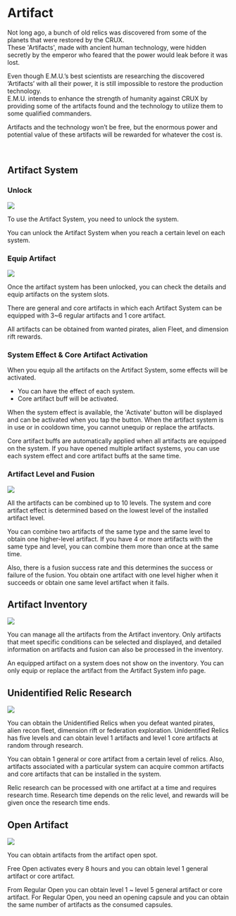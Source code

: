 # Artifact

Not long ago, a bunch of old relics was discovered from some of the planets that were restored by the CRUX.<br>
These 'Artifacts', made with ancient human technology, were hidden secretly by the emperor who feared that the power would leak before it was lost.<br>

Even though E.M.U.’s best scientists are researching the discovered ‘Artifacts’ with all their power, it is still impossible to restore the production technology.<br>
E.M.U. intends to enhance the strength of humanity against CRUX by providing some of the artifacts found and the technology to utilize them to some qualified commanders.<br>

Artifacts and the technology won’t be free, but the enormous power and potential value of these artifacts will be rewarded for whatever the cost is.<br>


<br>

## Artifact System


### Unlock

![](http://d3bbxo4nelobc3.cloudfront.net/html/img/help/1400_01.jpg)

To use the Artifact System, you need to unlock the system.

You can unlock the Artifact System when you reach a certain level on each system.<br>

### Equip Artifact

![](http://d3bbxo4nelobc3.cloudfront.net/html/img/help/1400_02.jpg)

Once the artifact system has been unlocked, you can check the details and equip artifacts on the system slots.

There are general and core artifacts in which each Artifact System can be equipped with 3~6 regular artifacts and 1 core artifact.<br>

All artifacts can be obtained from wanted pirates, alien Fleet, and dimension rift rewards.<br>

### System Effect & Core Artifact Activation

When you equip all the artifacts on the Artifact System, some effects will be activated.
- You can have the effect of each system.
- Core artifact buff will be activated.

When the system effect is available, the 'Activate' button will be displayed and can be activated when you tap the button.
When the artifact system is in use or in cooldown time, you cannot unequip or replace the artifacts.<br>


Core artifact buffs are automatically applied when all artifacts are equipped on the system.
If you have opened multiple artifact systems, you can use each system effect and core artifact buffs at the same time.<br>


### Artifact Level and Fusion

![](http://d3bbxo4nelobc3.cloudfront.net/html/img/help/1400_03.jpg)

All the artifacts can be combined up to 10 levels. 
The system and core artifact effect is determined based on the lowest level of the installed artifact level.<br>

You can combine two artifacts of the same type and the same level to obtain one higher-level artifact.
If you have 4 or more artifacts with the same type and level, you can combine them more than once at the same time.<br>

Also, there is a fusion success rate and this determines the success or failure of the fusion.
You obtain one artifact with one level higher when it succeeds or obtain one same level artifact when it fails.<br>


## Artifact Inventory

![](http://d3bbxo4nelobc3.cloudfront.net/html/img/help/1400_04.jpg)

You can manage all the artifacts from the Artifact inventory.
Only artifacts that meet specific conditions can be selected and displayed, and detailed information on artifacts and fusion can also be processed in the inventory.<br>

An equipped artifact on a system does not show on the inventory.
You can only equip or replace the artifact from the Artifact System info page.<br>


## Unidentified Relic Research

![](http://d3bbxo4nelobc3.cloudfront.net/html/img/help/1400_05.jpg)

You can obtain the Unidentified Relics when you defeat wanted pirates, alien recon fleet, dimension rift or federation exploration. 
Unidentified Relics has five levels and can obtain level 1 artifacts and level 1 core artifacts at random through research.<br> 

You can obtain 1 general or core artifact from a certain level of relics.
Also, artifacts associated with a particular system can acquire common artifacts and core artifacts that can be installed in the system.<br>

Relic research can be processed with one artifact at a time and requires research time. 
Research time depends on the relic level, and rewards will be given once the research time ends.<br> 


## Open Artifact

![](http://d3bbxo4nelobc3.cloudfront.net/html/img/help/1400_06.jpg)

You can obtain artifacts from the artifact open spot.<br>

Free Open activates every 8 hours and you can obtain level 1 general artifact or core artifact.<br>

From Regular Open you can obtain level 1 ~ level 5 general artifact or core artifact.
For Regular Open, you need an opening capsule and you can obtain the same number of artifacts as the consumed capsules.<br>
